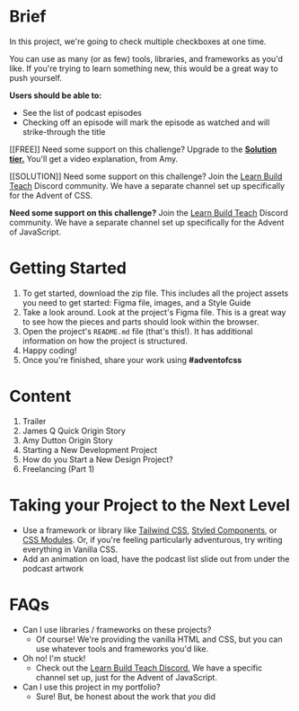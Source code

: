 # Brief

In this project, we're going to check multiple checkboxes at one time.

You can use as many (or as few) tools, libraries, and frameworks as you'd like. If you're trying to learn something new, this would be a great way to push yourself.

**Users should be able to:**

- See the list of podcast episodes
- Checking off an episode will mark the episode as watched and will strike-through the title

[[FREE]] Need some support on this challenge? Upgrade to the [**Solution tier.**](http://adventofcss.com) You'll get a video explanation, from Amy.

[[SOLUTION]] Need some support on this challenge? Join the [Learn Build Teach](http://learnbuildteach.com) Discord community. We have a separate channel set up specifically for the Advent of CSS.

**Need some support on this challenge?** Join the [Learn Build Teach](http://learnbuildteach.com) Discord community. We have a separate channel set up specifically for the Advent of JavaScript.

# Getting Started

1. To get started, download the zip file. This includes all the project assets you need to get started: Figma file, images, and a Style Guide
2. Take a look around. Look at the project's Figma file. This is a great way to see how the pieces and parts should look within the browser.
3. Open the project's `README.md` file (that's this!). It has additional information on how the project is structured.
4. Happy coding!
5. Once you're finished, share your work using **#adventofcss**

# Content

1. Trailer
2. James Q Quick Origin Story
3. Amy Dutton Origin Story
4. Starting a New Development Project
5. How do you Start a New Design Project?
6. Freelancing (Part 1)

# Taking your Project to the Next Level

- Use a framework or library like [Tailwind CSS](https://tailwindcss.com/), [Styled Components](https://styled-components.com/), or [CSS Modules](https://github.com/css-modules/css-modules). Or, if you're feeling particularly adventurous, try writing everything in Vanilla CSS.
- Add an animation on load, have the podcast list slide out from under the podcast artwork

# FAQs

- Can I use libraries / frameworks on these projects?
  - Of course! We're providing the vanilla HTML and CSS, but you can use whatever tools and frameworks you'd like.
- Oh no! I'm stuck!
  - Check out the [Learn Build Teach Discord.](http://learnbuildteach.com) We have a specific channel set up, just for the Advent of JavaScript.
- Can I use this project in my portfolio?
  - Sure! But, be honest about the work that _you_ did
